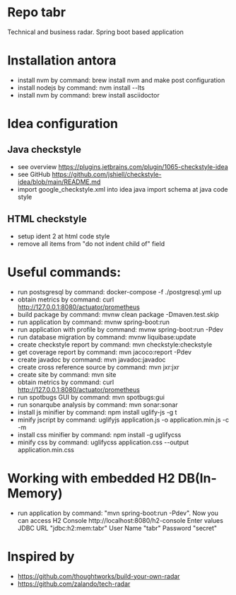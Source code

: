 # Repo tabr

Technical and business radar. Spring boot based application

# Installation antora

* install nvm by command: brew install nvm and make post configuration
* install nodejs by command: nvm install --lts
* install nvm by command: brew install asciidoctor

# Idea configuration

## Java checkstyle

* see overview https://plugins.jetbrains.com/plugin/1065-checkstyle-idea
* see GitHub https://github.com/jshiell/checkstyle-idea/blob/main/README.md
* import google_checkstyle.xml into idea java import schema at java code style

## HTML checkstyle

* setup ident 2 at html code style
* remove all items from "do not indent child of" field

# Useful commands:

* run postsgresql by command: docker-compose -f ./postgresql.yml up
* obtain metrics by command: curl http://127.0.0.1:8080/actuator/prometheus
* build package by command: mvnw clean package -Dmaven.test.skip
* run application by command: mvnw spring-boot:run
* run application with profile by command: mvnw spring-boot:run -Pdev
* run database migration by command: mvnw liquibase:update
* create checkstyle report by command: mvn checkstyle:checkstyle
* get coverage report by command: mvn jacoco:report -Pdev
* create javadoc by command: mvn javadoc:javadoc
* create cross reference source by command: mvn jxr:jxr
* create site by command: mvn site
* obtain metrics by command: curl http://127.0.0.1:8080/actuator/prometheus
* run spotbugs GUI by command: mvn spotbugs:gui
* run sonarqube analysis by command: mvn sonar:sonar
* install js minifier by command: npm install uglify-js -g t
* minify jscript by command: uglifyjs application.js -o application.min.js -c -m
* install css minifier by command: npm install -g uglifycss
* minify css by command: uglifycss application.css --output application.min.css 

# Working with embedded H2 DB(In-Memory)

* run application by command: "mvn spring-boot:run -Pdev".
  Now you can access H2 Console http://localhost:8080/h2-console
  Enter values
  JDBC URL "jdbc:h2:mem:tabr"
  User Name "tabr"
  Password "secret"

# Inspired by 

* https://github.com/thoughtworks/build-your-own-radar
* https://github.com/zalando/tech-radar

